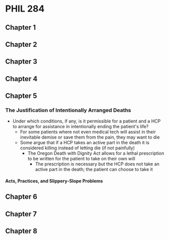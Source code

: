 # PHIL 284
## Chapter 1
## Chapter 2
## Chapter 3
## Chapter 4
## Chapter 5
### The Justification of Intentionally Arranged Deaths
* Under which conditions, if any, is it permissible for a patient and a HCP to arrange for assistance in intentionally ending the patient's life?
	* For some patients where not even medical tech will assist in their inevitable demise or save them from the pain, they may want to die
	* Some argue that if a HCP takes an active part in the death it is considered killing instead of letting die (if not painfully)
		* The Oregon Death with Dignity Act allows for a lethal prescription to be written for the patient to take on their own will
			* The prescription is necessary but the HCP does not take an active part in the death; the patient can choose to take it
#### Acts, Practices, and Slippery-Slope Problems 
## Chapter 6
## Chapter 7
## Chapter 8

